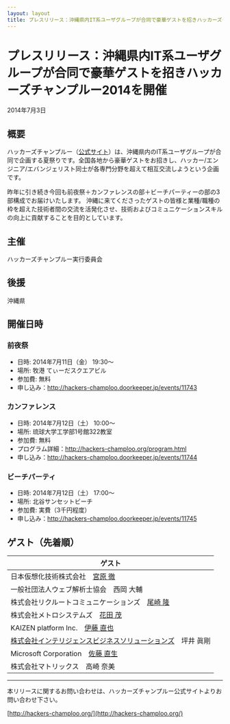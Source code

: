 ```yaml
---
layout: layout
title: プレスリリース：沖縄県内IT系ユーザグループが合同で豪華ゲストを招きハッカーズチャンプルー2014を開催
---
```


# プレスリリース：沖縄県内IT系ユーザグループが合同で豪華ゲストを招きハッカーズチャンプルー2014を開催

2014年7月3日

## 概要

ハッカーズチャンプルー（[公式サイト](http://hackers-champloo.org/)）は、沖縄県内のIT系ユーザグループが合同で企画する夏祭りです。全国各地から豪華ゲストをお招きし、ハッカー/エンジニア/エバンジェリスト同士が各専門分野を超えて相互交流しようという企画です。

昨年に引き続き今回も前夜祭＋カンファレンスの部＋ビーチパーティーの部の3部構成でお届けいたします。
沖縄に来てくださったゲストの皆様と業種/職種の枠を超えた技術者間の交流を活発化させ、技術およびコミュニケーションスキルの向上に貢献することを目的としています。


## 主催

ハッカーズチャンプルー実行委員会

## 後援

沖縄県

## 開催日時

### 前夜祭

* 日時: 2014年7月11日（金） 19:30〜
* 場所: 牧港 てぃーだスクエアビル
* 参加費: 無料
* 申し込み：http://hackers-champloo.doorkeeper.jp/events/11743


### カンファレンス

* 日時: 2014年7月12日（土） 10:00〜
* 場所: 琉球大学工学部1号館322教室
* 参加費: 無料
* プログラム詳細：http://hackers-champloo.org/program.html
* 申し込み：http://hackers-champloo.doorkeeper.jp/events/11744


### ビーチパーティ

* 日時: 2014年7月12日（土） 17:00〜
* 場所: 北谷サンセットビーチ
* 参加費: 実費（3千円程度）
* 申し込み：http://hackers-champloo.doorkeeper.jp/events/11745

## ゲスト（先着順）

ゲスト                                                 |
------------------------------------------------------ |
日本仮想化技術株式会社　[宮原 徹](https://twitter.com/tmiyahar) |
一般社団法人ウェブ解析士協会　西岡 大輔 |
株式会社リクルートコミュニケーションズ　[尾崎 隆](http://tjo.hatenablog.com/) |
株式会社メトロシステムズ　[花田 茂](https://twitter.com/s87) |
KAIZEN platform Inc.　[伊藤 直也](https://twitter.com/naoya_ito) |
[株式会社インテリジェンスビジネスソリューションズ](http://www.ibs.inte.co.jp/)　坪井 眞剛 |
Microsoft Corporation　[佐藤 直生](http://satonaoki.wordpress.com/) |
株式会社マトリックス　高崎 奈美 |

-----

本リリースに関するお問い合わせは、ハッカーズチャンプルー公式サイトよりお問い合わせ下さい。

[http://hackers-champloo.org/](http://hackers-champloo.org/)
